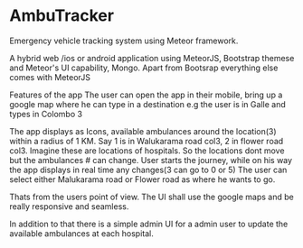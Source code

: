 # AmbuTracker
Emergency vehicle tracking system using Meteor framework.

A hybrid web /ios or android application using MeteorJS, Bootstrap themese and Meteor's UI capability, Mongo. 
Apart from Bootsrap everything else comes with MeteorJS

Features of the app
The user can open the app in their mobile, bring up a google map where he can type in a destination
e.g the user is in Galle and types in Colombo 3

The app displays as Icons, available ambulances around the location(3) within a radius of 1 KM. 
Say 1 is in Walukarama road col3, 2 in flower road col3. 
Imagine these are locations of hospitals. So the locations dont move but the ambulances # can change.
User starts the journey, while on his way the app displays in real time any changes(3 can go to 0 or 5)
The user can select either Malukarama road or Flower road as where he wants to go.

Thats from the users point of view. The UI shall use the google maps and be really responsive and seamless.
    
In addition to that there is a simple admin UI for a admin user to update the available ambulances at each hospital.
